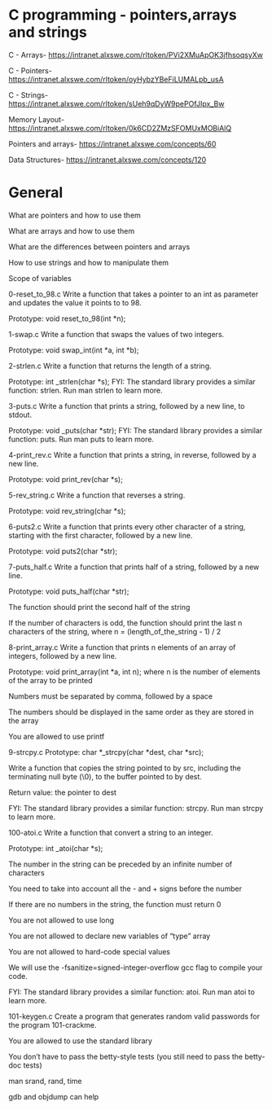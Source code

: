 # C programming - pointers,arrays and strings

C - Arrays- https://intranet.alxswe.com/rltoken/PVi2XMuApOK3jfhsoqsyXw

C - Pointers- https://intranet.alxswe.com/rltoken/oyHybzYBeFiLUMALpb_usA

C - Strings- https://intranet.alxswe.com/rltoken/sUeh9qDyW9pePOfJIpx_Bw

Memory Layout- https://intranet.alxswe.com/rltoken/0k6CD2ZMzSFOMUxMOBiAlQ

Pointers and arrays- https://intranet.alxswe.com/concepts/60

Data Structures- https://intranet.alxswe.com/concepts/120


# General
What are pointers and how to use them

What are arrays and how to use them

What are the differences between pointers and arrays

How to use strings and how to manipulate them

Scope of variables


0-reset_to_98.c Write a function that takes a pointer to an int as parameter and updates the value it points to to 98.

Prototype: void reset_to_98(int *n);


1-swap.c  Write a function that swaps the values of two integers.

Prototype: void swap_int(int *a, int *b);


2-strlen.c  Write a function that returns the length of a string.

Prototype: int _strlen(char *s);
FYI: The standard library provides a similar function: strlen. Run man strlen to learn more.


3-puts.c  Write a function that prints a string, followed by a new line, to stdout.

Prototype: void _puts(char *str);
FYI: The standard library provides a similar function: puts. Run man puts to learn more.


4-print_rev.c  Write a function that prints a string, in reverse, followed by a new line.

Prototype: void print_rev(char *s);


5-rev_string.c  Write a function that reverses a string.

Prototype: void rev_string(char *s);


6-puts2.c  Write a function that prints every other character of a string, starting with the first character, followed by a new line.

Prototype: void puts2(char *str);


7-puts_half.c  Write a function that prints half of a string, followed by a new line.

Prototype: void puts_half(char *str);

The function should print the second half of the string

If the number of characters is odd, the function should print the last n characters of the string, where n = (length_of_the_string - 1) / 2



8-print_array.c  Write a function that prints n elements of an array of integers, followed by a new line.

Prototype: void print_array(int *a, int n);
where n is the number of elements of the array to be printed

Numbers must be separated by comma, followed by a space

The numbers should be displayed in the same order as they are stored in the array

You are allowed to use printf



9-strcpy.c  Prototype: char *_strcpy(char *dest, char *src);

Write a function that copies the string pointed to by src, including the terminating null byte (\0), to the buffer pointed to by dest.

Return value: the pointer to dest

FYI: The standard library provides a similar function: strcpy. Run man strcpy to learn more.


100-atoi.c  Write a function that convert a string to an integer.

Prototype: int _atoi(char *s);

The number in the string can be preceded by an infinite number of characters

You need to take into account all the - and + signs before the number

If there are no numbers in the string, the function must return 0

You are not allowed to use long

You are not allowed to declare new variables of “type” array

You are not allowed to hard-code special values

We will use the -fsanitize=signed-integer-overflow gcc flag to compile your code.

FYI: The standard library provides a similar function: atoi. Run man atoi to learn more.


101-keygen.c  Create a program that generates random valid passwords for the program 101-crackme.

You are allowed to use the standard library

You don’t have to pass the betty-style tests (you still need to pass the betty-doc tests)

man srand, rand, time

gdb and objdump can help

